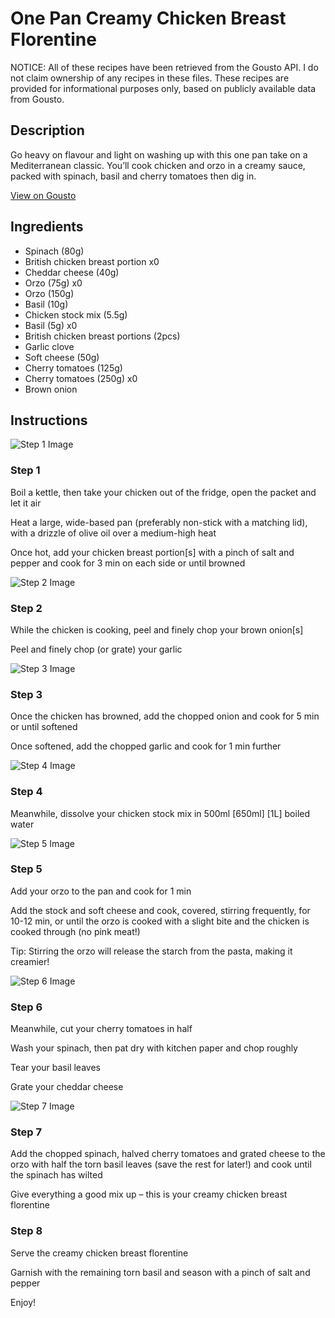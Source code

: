 # One Pan Creamy Chicken Breast Florentine

NOTICE: All of these recipes have been retrieved from the Gousto API. I do not claim ownership of any recipes in these files. These recipes are provided for informational purposes only, based on publicly available data from Gousto.

## Description

Go heavy on flavour and light on washing up with this one pan take on a Mediterranean classic. You’ll cook chicken and orzo in a creamy sauce, packed with spinach, basil and cherry tomatoes then dig in.

[View on Gousto](https://www.gousto.co.uk/recipes/cookbook/one-pot-creamy-chicken-breast-florentine)

## Ingredients

- Spinach (80g)
- British chicken breast portion x0
- Cheddar cheese (40g)
- Orzo (75g) x0
- Orzo (150g)
- Basil (10g)
- Chicken stock mix (5.5g)
- Basil (5g) x0
- British chicken breast portions (2pcs)
- Garlic clove
- Soft cheese (50g)
- Cherry tomatoes (125g)
- Cherry tomatoes (250g) x0
- Brown onion

## Instructions

![Step 1 Image](https://production-media.gousto.co.uk/cms/recipe-step-image/step-1-1682086790424-x200.jpg)

### Step 1

Boil a kettle, then take your chicken out of the fridge, open the packet and let it air

Heat a large, wide-based pan (preferably non-stick with a matching lid), with a drizzle of olive oil over a medium-high heat

Once hot, add your chicken breast portion[s] with a pinch of salt and pepper and cook for 3 min on each side or until browned

![Step 2 Image](https://production-media.gousto.co.uk/cms/recipe-step-image/Step-2-1682086794289-x200.jpg)

### Step 2

While the chicken is cooking, peel and finely chop your brown onion[s]

Peel and finely chop (or grate) your garlic

![Step 3 Image](https://production-media.gousto.co.uk/cms/recipe-step-image/Step-3-31-1712584308537-x200.jpg)

### Step 3

Once the chicken has browned, add the chopped onion and cook for 5 min or until softened

Once softened, add the chopped garlic and cook for 1 min further

![Step 4 Image](https://production-media.gousto.co.uk/cms/recipe-step-image/Step-4-1682086798011-x200.jpg)

### Step 4

Meanwhile, dissolve your chicken stock mix in 500ml <span class="text-purple">[650ml] </span><span class="text-danger">[1L]</span> boiled water

![Step 5 Image](https://production-media.gousto.co.uk/cms/recipe-step-image/Step-5-27-1712584313363-x200.jpg)

### Step 5

Add your orzo to the pan and cook for 1 min

Add the stock and soft cheese and cook, covered, stirring frequently, for 10-12 min, or until the orzo is cooked with a slight bite and the chicken is cooked through (no pink meat!)

Tip: Stirring the orzo will release the starch from the pasta, making it creamier!

![Step 6 Image](https://production-media.gousto.co.uk/cms/recipe-step-image/Step-6-1682086801973-x200.jpg)

### Step 6

Meanwhile, cut your cherry tomatoes in half

Wash your spinach, then pat dry with kitchen paper and chop roughly

Tear your basil leaves

Grate your cheddar cheese

![Step 7 Image](https://production-media.gousto.co.uk/cms/recipe-step-image/Step-7-26-1712584322119-x200.jpg)

### Step 7

Add the chopped spinach, halved cherry tomatoes and grated cheese to the orzo with half the torn basil leaves (save the rest for later!) and cook until the spinach has wilted

Give everything a good mix up – this is your creamy chicken breast florentine

### Step 8

Serve the creamy chicken breast florentine

Garnish with the remaining torn basil and season with a pinch of salt and pepper

Enjoy!

